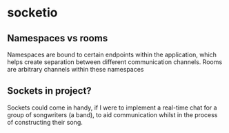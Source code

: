# socketio

## Namespaces vs rooms
Namespaces are bound to certain endpoints within the application, which helps create separation between different communication channels. Rooms are arbitrary channels within these namespaces

## Sockets in project?
Sockets could come in handy, if I were to implement a real-time chat for a group of songwriters (a band), to aid communication whilst in the process of constructing their song.
